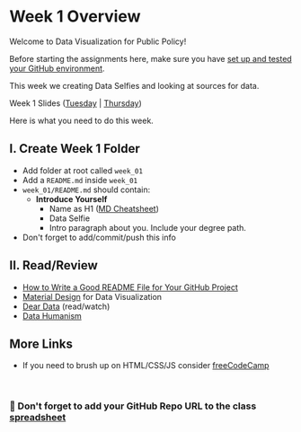 # Week 1 Overview

Welcome to Data Visualization for Public Policy! 

Before starting the assignments here, make sure you have
<a href="https://github.com/tiffanyfrance/CAPP30239_FA22#setting-up-environment">
set up and tested your GitHub environment</a>. 

This week we creating Data Selfies and looking
at sources for data.

Week 1 Slides 
(<a href="https://docs.google.com/presentation/d/1crk3sFIzvwXjv_26ELXX8rnhjzCvlm2icOkzEx2FVMk/edit?usp=sharing">Tuesday</a> | <a href="">Thursday</a>)

Here is what you need to do this week.

## I. Create Week 1 Folder
* Add folder at root called `week_01` 
* Add a `README.md` inside `week_01`
* `week_01/README.md` should contain:
    - <b>Introduce Yourself</b>
        - Name as H1 (<a href="https://www.markdownguide.org/cheat-sheet/">MD Cheatsheet</a>)
        - Data Selfie
        - Intro paragraph about you. Include your degree path.
* Don't forget to add/commit/push this info


## II. Read/Review
* <a href="https://www.freecodecamp.org/news/how-to-write-a-good-readme-file/">How to Write a Good README File for Your GitHub Project</a>
* <a href="https://material.io/design/communication/data-visualization.html#principles">Material Design</a> for Data Visualization
* <a href="http://www.dear-data.com/theproject">Dear Data</a> (read/watch)
* <a href="http://giorgialupi.com/data-humanism-my-manifesto-for-a-new-data-wold">Data Humanism</a>

## More Links
* If you need to brush up on HTML/CSS/JS consider <a href="https://www.freecodecamp.org/news/html-css-and-javascript-explained-for-beginners/">freeCodeCamp</a>

<br />

### :wave: Don't forget to add your GitHub Repo URL to the class <a href="https://docs.google.com/spreadsheets/d/1MjHjhv8DqObpKB2f3iuYFd9WUkWrsgVgd4-H0PImQE4/edit#gid=53724992">spreadsheet</a>

